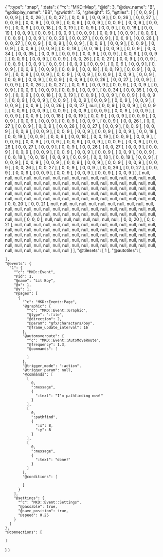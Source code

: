 {
  ":type": ":map",
  ":data": {
    "^c": "MKD::Map",
    "@id": 3,
    "@dev_name": "B",
    "@display_name": "BB",
    "@width": 15,
    "@height": 15,
    "@tiles": [
      [
        [
          0,
          0,
          9
        ],
        [
          0,
          0,
          9
        ],
        [
          0,
          0,
          26
        ],
        [
          0,
          0,
          27
        ],
        [
          0,
          0,
          9
        ],
        [
          0,
          0,
          9
        ],
        [
          0,
          0,
          26
        ],
        [
          0,
          0,
          27
        ],
        [
          0,
          0,
          9
        ],
        [
          0,
          0,
          9
        ],
        [
          0,
          0,
          9
        ],
        [
          0,
          0,
          9
        ],
        [
          0,
          0,
          9
        ],
        [
          0,
          0,
          9
        ],
        [
          0,
          0,
          9
        ],
        [
          0,
          0,
          9
        ],
        [
          0,
          0,
          9
        ],
        [
          0,
          0,
          18
        ],
        [
          0,
          0,
          19
        ],
        [
          0,
          0,
          9
        ],
        [
          0,
          0,
          9
        ],
        [
          0,
          0,
          18
        ],
        [
          0,
          0,
          19
        ],
        [
          0,
          0,
          9
        ],
        [
          0,
          0,
          9
        ],
        [
          0,
          0,
          9
        ],
        [
          0,
          0,
          9
        ],
        [
          0,
          0,
          9
        ],
        [
          0,
          0,
          9
        ],
        [
          0,
          0,
          9
        ],
        [
          0,
          0,
          9
        ],
        [
          0,
          0,
          9
        ],
        [
          0,
          0,
          26
        ],
        [
          0,
          0,
          27
        ],
        [
          0,
          0,
          9
        ],
        [
          0,
          0,
          9
        ],
        [
          0,
          0,
          26
        ],
        [
          0,
          0,
          27
        ],
        [
          0,
          0,
          9
        ],
        [
          0,
          0,
          9
        ],
        [
          0,
          0,
          9
        ],
        [
          0,
          0,
          9
        ],
        [
          0,
          0,
          9
        ],
        [
          0,
          0,
          9
        ],
        [
          0,
          0,
          9
        ],
        [
          0,
          0,
          9
        ],
        [
          0,
          0,
          9
        ],
        [
          0,
          0,
          18
        ],
        [
          0,
          0,
          19
        ],
        [
          0,
          0,
          9
        ],
        [
          0,
          0,
          9
        ],
        [
          0,
          0,
          34
        ],
        [
          0,
          0,
          35
        ],
        [
          0,
          0,
          9
        ],
        [
          0,
          0,
          9
        ],
        [
          0,
          0,
          9
        ],
        [
          0,
          0,
          9
        ],
        [
          0,
          0,
          9
        ],
        [
          0,
          0,
          9
        ],
        [
          0,
          0,
          9
        ],
        [
          0,
          0,
          9
        ],
        [
          0,
          0,
          9
        ],
        [
          0,
          0,
          26
        ],
        [
          0,
          0,
          27
        ],
        [
          0,
          0,
          9
        ],
        [
          0,
          0,
          9
        ],
        [
          0,
          0,
          9
        ],
        [
          0,
          0,
          9
        ],
        [
          0,
          0,
          9
        ],
        [
          0,
          0,
          9
        ],
        [
          0,
          0,
          9
        ],
        [
          0,
          0,
          9
        ],
        [
          0,
          0,
          9
        ],
        [
          0,
          0,
          9
        ],
        [
          0,
          0,
          9
        ],
        [
          0,
          0,
          9
        ],
        [
          0,
          0,
          9
        ],
        [
          0,
          0,
          18
        ],
        [
          0,
          0,
          19
        ],
        [
          0,
          0,
          9
        ],
        [
          0,
          0,
          9
        ],
        [
          0,
          0,
          9
        ],
        [
          0,
          0,
          9
        ],
        [
          0,
          0,
          9
        ],
        [
          0,
          0,
          9
        ],
        [
          0,
          0,
          9
        ],
        [
          0,
          0,
          9
        ],
        [
          0,
          0,
          9
        ],
        [
          0,
          0,
          9
        ],
        [
          0,
          0,
          9
        ],
        [
          0,
          0,
          9
        ],
        [
          0,
          0,
          9
        ],
        [
          0,
          0,
          26
        ],
        [
          0,
          0,
          27
        ],
        [
          0,
          0,
          9
        ],
        [
          0,
          0,
          9
        ],
        [
          0,
          0,
          26
        ],
        [
          0,
          0,
          27
        ],
        [
          0,
          0,
          9
        ],
        [
          0,
          0,
          9
        ],
        [
          0,
          0,
          9
        ],
        [
          0,
          0,
          9
        ],
        [
          0,
          0,
          9
        ],
        [
          0,
          0,
          9
        ],
        [
          0,
          0,
          9
        ],
        [
          0,
          0,
          9
        ],
        [
          0,
          0,
          9
        ],
        [
          0,
          0,
          34
        ],
        [
          0,
          0,
          35
        ],
        [
          0,
          0,
          9
        ],
        [
          0,
          0,
          9
        ],
        [
          0,
          0,
          18
        ],
        [
          0,
          0,
          19
        ],
        [
          0,
          0,
          9
        ],
        [
          0,
          0,
          9
        ],
        [
          0,
          0,
          9
        ],
        [
          0,
          0,
          9
        ],
        [
          0,
          0,
          9
        ],
        [
          0,
          0,
          9
        ],
        [
          0,
          0,
          9
        ],
        [
          0,
          0,
          9
        ],
        [
          0,
          0,
          9
        ],
        [
          0,
          0,
          9
        ],
        [
          0,
          0,
          9
        ],
        [
          0,
          0,
          9
        ],
        [
          0,
          0,
          9
        ],
        [
          0,
          0,
          26
        ],
        [
          0,
          0,
          27
        ],
        null,
        [
          0,
          0,
          9
        ],
        [
          0,
          0,
          9
        ],
        [
          0,
          0,
          9
        ],
        [
          0,
          0,
          9
        ],
        [
          0,
          0,
          9
        ],
        [
          0,
          0,
          9
        ],
        [
          0,
          0,
          9
        ],
        [
          0,
          0,
          9
        ],
        [
          0,
          0,
          9
        ],
        [
          0,
          0,
          9
        ],
        [
          0,
          0,
          9
        ],
        [
          0,
          0,
          9
        ],
        [
          0,
          0,
          18
        ],
        [
          0,
          0,
          19
        ],
        [
          0,
          0,
          9
        ],
        [
          0,
          0,
          9
        ],
        [
          0,
          0,
          9
        ],
        [
          0,
          0,
          9
        ],
        [
          0,
          0,
          9
        ],
        [
          0,
          0,
          9
        ],
        [
          0,
          0,
          9
        ],
        [
          0,
          0,
          9
        ],
        [
          0,
          0,
          9
        ],
        [
          0,
          0,
          26
        ],
        [
          0,
          0,
          27
        ],
        [
          0,
          0,
          9
        ],
        [
          0,
          0,
          9
        ],
        [
          0,
          0,
          26
        ],
        [
          0,
          0,
          27
        ],
        [
          0,
          0,
          9
        ],
        [
          0,
          0,
          9
        ],
        [
          0,
          0,
          9
        ],
        [
          0,
          0,
          9
        ],
        [
          0,
          0,
          9
        ],
        [
          0,
          0,
          9
        ],
        [
          0,
          0,
          9
        ],
        [
          0,
          0,
          9
        ],
        [
          0,
          0,
          9
        ],
        [
          0,
          0,
          18
        ],
        [
          0,
          0,
          19
        ],
        [
          0,
          0,
          9
        ],
        [
          0,
          0,
          9
        ],
        [
          0,
          0,
          18
        ],
        [
          0,
          0,
          19
        ],
        [
          0,
          0,
          9
        ],
        [
          0,
          0,
          9
        ],
        [
          0,
          0,
          9
        ],
        [
          0,
          0,
          9
        ],
        [
          0,
          0,
          9
        ],
        [
          0,
          0,
          9
        ],
        [
          0,
          0,
          9
        ],
        [
          0,
          0,
          9
        ],
        [
          0,
          0,
          9
        ],
        [
          0,
          0,
          26
        ],
        [
          0,
          0,
          27
        ],
        [
          0,
          0,
          9
        ],
        [
          0,
          0,
          9
        ],
        [
          0,
          0,
          26
        ],
        [
          0,
          0,
          27
        ],
        [
          0,
          0,
          9
        ],
        [
          0,
          0,
          9
        ],
        [
          0,
          0,
          9
        ],
        [
          0,
          0,
          9
        ],
        [
          0,
          0,
          9
        ],
        [
          0,
          0,
          9
        ],
        [
          0,
          0,
          9
        ],
        [
          0,
          0,
          9
        ],
        [
          0,
          0,
          9
        ],
        [
          0,
          0,
          18
        ],
        [
          0,
          0,
          19
        ],
        [
          0,
          0,
          9
        ],
        [
          0,
          0,
          9
        ],
        [
          0,
          0,
          18
        ],
        [
          0,
          0,
          19
        ],
        [
          0,
          0,
          9
        ],
        [
          0,
          0,
          9
        ],
        [
          0,
          0,
          9
        ],
        [
          0,
          0,
          9
        ],
        [
          0,
          0,
          9
        ],
        [
          0,
          0,
          9
        ],
        [
          0,
          0,
          9
        ],
        [
          0,
          0,
          9
        ],
        [
          0,
          0,
          9
        ],
        [
          0,
          0,
          26
        ],
        [
          0,
          0,
          27
        ],
        [
          0,
          0,
          9
        ],
        [
          0,
          0,
          9
        ],
        [
          0,
          0,
          26
        ],
        [
          0,
          0,
          27
        ],
        [
          0,
          0,
          9
        ],
        [
          0,
          0,
          9
        ],
        [
          0,
          0,
          9
        ],
        [
          0,
          0,
          9
        ],
        [
          0,
          0,
          9
        ],
        [
          0,
          0,
          9
        ],
        [
          0,
          0,
          9
        ]
      ],
      [
        null,
        null,
        null,
        null,
        null,
        null,
        null,
        null,
        null,
        null,
        null,
        null,
        null,
        null,
        null,
        null,
        null,
        null,
        null,
        null,
        null,
        null,
        null,
        null,
        null,
        null,
        null,
        null,
        null,
        null,
        null,
        null,
        null,
        null,
        null,
        null,
        null,
        null,
        null,
        null,
        null,
        null,
        null,
        null,
        null,
        null,
        null,
        null,
        null,
        null,
        null,
        null,
        null,
        null,
        null,
        null,
        null,
        null,
        null,
        null,
        null,
        null,
        null,
        null,
        null,
        null,
        null,
        null,
        null,
        null,
        null,
        null,
        null,
        null,
        null,
        null,
        null,
        null,
        null,
        null,
        null,
        [
          0,
          0,
          20
        ],
        [
          0,
          0,
          21
        ],
        null,
        null,
        null,
        null,
        null,
        null,
        null,
        null,
        null,
        null,
        null,
        null,
        null,
        null,
        null,
        null,
        null,
        null,
        null,
        null,
        null,
        null,
        null,
        null,
        null,
        null,
        null,
        null,
        null,
        null,
        null,
        null,
        null,
        null,
        null,
        null,
        null,
        null,
        null,
        null,
        null,
        null,
        null,
        null,
        null,
        [
          0,
          0,
          0
        ],
        null,
        null,
        null,
        null,
        null,
        null,
        null,
        null,
        [
          0,
          0,
          20
        ],
        [
          0,
          0,
          21
        ],
        null,
        null,
        null,
        null,
        null,
        null,
        null,
        null,
        null,
        null,
        null,
        null,
        null,
        null,
        null,
        null,
        null,
        null,
        null,
        null,
        null,
        null,
        null,
        null,
        null,
        null,
        null,
        null,
        null,
        null,
        null,
        null,
        null,
        null,
        null,
        null,
        null,
        null,
        null,
        null,
        null,
        null,
        null,
        null,
        null,
        null,
        null,
        null,
        null,
        null,
        null,
        null,
        null,
        null,
        null,
        null,
        null,
        null,
        null,
        null,
        null,
        null,
        null,
        null,
        null,
        null,
        null,
        null,
        null,
        null,
        null,
        null,
        null,
        null,
        null,
        null,
        null,
        null,
        null,
        null,
        null,
        null,
        null,
        null,
        null,
        null
      ]
    ],
    "@tilesets": [
      1
    ],
    "@autotiles": [

    ],
    "@events": {
      "1": {
        "^c": "MKD::Event",
        "@id": 1,
        "@name": "Lil Boy",
        "@x": 1,
        "@y": 1,
        "@pages": [
          {
            "^c": "MKD::Event::Page",
            "@graphic": {
              "^c": "MKD::Event::Graphic",
              "@type": ":file",
              "@direction": 2,
              "@param": "gfx/characters/boy",
              "@frame_update_interval": 16
            },
            "@automoveroute": {
              "^c": "MKD::Event::AutoMoveRoute",
              "@frequency": 1.3,
              "@commands": [

              ]
            },
            "@trigger_mode": ":action",
            "@trigger_param": null,
            "@commands": [
              [
                0,
                ":message",
                {
                  ":text": "I'm pathfinding now!"
                }
              ],
              [
                0,
                ":pathfind",
                {
                  ":x": 8,
                  ":y": 8
                }
              ],
              [
                0,
                ":message",
                {
                  ":text": "done!"
                }
              ]
            ],
            "@conditions": [

            ]
          }
        ],
        "@settings": {
          "^c": "MKD::Event::Settings",
          "@passable": true,
          "@save_position": true,
          "@speed": 0.25
        }
      }
    },
    "@connections": [

    ]
  }
}